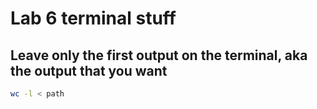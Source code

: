 # Lab 6 terminal stuff

## Leave only the first output on the terminal, aka the output that you want
```sh
wc -l < path
```
```
```
